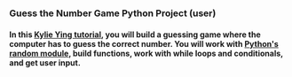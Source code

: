 ### Guess the Number Game Python Project (user)
#### In this [Kylie Ying tutorial](https://www.youtube.com/watch?v=8ext9G7xspg&t=414s), you will build a guessing game where the computer has to guess the correct number. You will work with [Python's random module](https://docs.python.org/3/library/random.html), build functions, work with while loops and conditionals, and get user input.